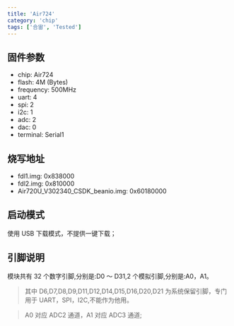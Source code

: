 ```yaml
---
title: 'Air724'
category: 'chip'
tags: ['合宙', 'Tested']
---
```


## 固件参数

- chip: Air724
- flash: 4M (Bytes)
- frequency: 500MHz
- uart: 4
- spi: 2
- i2c: 1
- adc: 2
- dac: 0
- terminal: Serial1

## 烧写地址

- fdl1.img: 0x838000
- fdl2.img: 0x810000
- Air720U_V302340_CSDK_beanio.img: 0x60180000

## 启动模式

使用 USB 下载模式，不提供一键下载；

<!-- ## 暴露串口

在 linux 中，需要进行一下操作，才能暴露 usb 虚拟出的串口

```bash
sudo modprobe usbserial
sudo chmod 666 /sys/bus/usb-serial/drivers/generic/new_id
echo 1782 4e00 > /sys/bus/usb-serial/drivers/generic/new_id
```

| VID  | PID  | Device (Linux 带 RNDIS 网卡驱动) | USB Interface |
| ---- | ---- | -------------------------------- | ------------- |
| 1782 | 4e00 | ttyUSB0（无效设备）                      | 0             |
|      |      | RNDIS 网卡                       | 1             |
|      |      | ttyUSB0（AT 口）                 | 2（Serial4）  |
|      |      | ttyUSB1（ppp 拨号+AT 口）        | 3             |
|      |      | ttyUSB2（调试口）                | 4             | -->

## 引脚说明

模块共有 32 个数字引脚,分别是:D0 ～ D31,2 个模拟引脚,分别是:A0，A1。

> 其中 D6,D7,D8,D9,D11,D12,D14,D15,D16,D20,D21 为系统保留引脚，专门用于 UART，SPI，I2C,不能作为他用。

> A0 对应 ADC2 通道，A1 对应 ADC3 通道;

<!-- | Pin | ADC      | Alternate |
| --- | -------- | --------- |
| D0  | ADC1_IN0 |           |
| D1  | ADC1_IN1 |           |
| D2  | ADC1_IN2 |           |
| D3  | ADC1_IN3 |           |
| D4  | ADC1_IN4 |           |
| D5  | ADC2_IN0 | SPI1_MISO |
| D6  |          | SPI1_SCK  |
| D7  |          | SPI1_MOSI |
| D8  |          | I2C1_SCL  |
| D9  |          | I2C1_SDA  |
| D10 |          |           |
| D11 |          |           |
| D12 |          |           |
| D13 |          |           |
| D14 |          |           |
| D15 |          |           |
| D16 |          |           |
| D17 |          |           |
| D18 |          | UART2_RX  |
| D19 |          | UART2_TX  |
| D20 |          | UART1_RX  |
| D21 |          | UART1_TX  | -->
